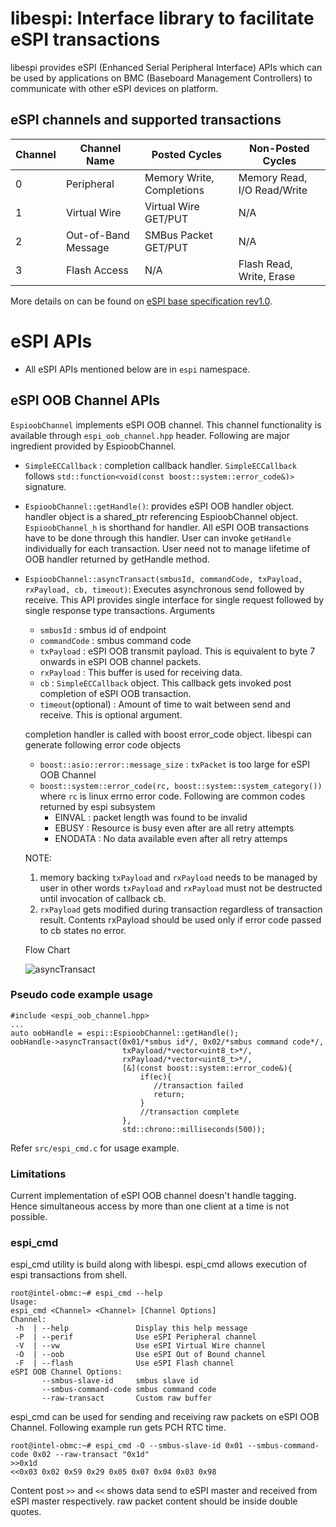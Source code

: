 # libespi: Interface library to facilitate eSPI transactions
libespi provides eSPI (Enhanced Serial Peripheral Interface) APIs which can be used by
applications on BMC (Baseboard Management Controllers) to communicate with other eSPI
devices on platform.

## eSPI channels and supported transactions

 | Channel   | Channel Name        | Posted Cycles             | Non-Posted Cycles           |
 |-----------|---------------------|---------------------------|-----------------------------|
 |  0        | Peripheral          | Memory Write, Completions | Memory Read, I/O Read/Write |
 |  1        | Virtual Wire        | Virtual Wire GET/PUT      | N/A                         |
 |  2        | Out-of-Band Message | SMBus Packet GET/PUT      | N/A                         |
 |  3        | Flash Access        | N/A                       | Flash Read, Write, Erase    |

More details on can be found on [eSPI base specification rev1.0](https://www.intel.com/content/dam/support/us/en/documents/software/chipset-software/327432-004_espi_base_specification_rev1.0_cb.pdf).

# eSPI APIs
* All eSPI APIs mentioned below are in `espi` namespace.

## eSPI OOB Channel APIs
`EspioobChannel` implements eSPI OOB channel. This channel functionality is available through
`espi_oob_channel.hpp` header. Following are major ingredient provided by EspioobChannel.
* `SimpleECCallback` : completion callback handler. `SimpleECCallback` follows
  `std::function<void(const boost::system::error_code&)>` signature.
* `EspioobChannel::getHandle()`: provides eSPI OOB handler object. handler object is a shared_ptr
  referencing EspioobChannel object. `EspioobChannel_h` is shorthand for handler. All eSPI OOB
  transactions have to be done through this handler. User can invoke `getHandle` individually for
  each transaction. User need not to manage lifetime of OOB handler returned by getHandle method.
* `EspioobChannel::asyncTransact(smbusId, commandCode, txPayload, rxPayload, cb, timeout)`: Executes
  asynchronous send followed by receive. This API provides single interface for single request
  followed by single response type transactions.
  Arguments
  * `smbusId` : smbus id of endpoint
  * `commandCode` : smbus command code
  * `txPayload` : eSPI OOB transmit payload. This is equivalent to byte 7 onwards in eSPI OOB
  channel packets.
  * `rxPayload` : This buffer is used for receiving data.
  * `cb` : `SimpleECCallback` object. This callback gets invoked post completion of eSPI OOB
  transaction.
  * `timeout`(optional) : Amount of time to wait between send and receive. This is optional
    argument.

  completion handler is called with boost error_code object. libespi can generate following error
  code objects
  * `boost::asio::error::message_size` : `txPacket` is too large for eSPI OOB Channel
  * `boost::system::error_code(rc, boost::system::system_category())` where `rc` is linux errno
    error code. Following are common codes returned by espi subsystem
    * EINVAL : packet length was found to be invalid
    * EBUSY : Resource is busy even after are all retry attempts
    * ENODATA : No data available even after all retry attemps

  NOTE:
  1. memory backing `txPayload` and `rxPayload` needs to be managed by user in other words
     `txPayload` and `rxPayload` must not be destructed until invocation of callback cb.
  2. `rxPayload` gets modified during transaction regardless of transaction result. Contents
      rxPayload should be used only if error code passed to cb states no error.

  Flow Chart
  
  ![asyncTransact](https://user-images.githubusercontent.com/95036707/170998769-e6cde0bd-ca8a-49ab-ac92-1176e2334752.png)

### Pseudo code example usage
```
#include <espi_oob_channel.hpp>
...
auto oobHandle = espi::EspioobChannel::getHandle();
oobHandle->asyncTransact(0x01/*smbus id*/, 0x02/*smbus command code*/,
                         txPayload/*vector<uint8_t>*/,
                         rxPayload/*vector<uint8_t>*/,
                         [&](const boost::system::error_code&){
                             if(ec){
                                //transaction failed
                                return;
                             }
                             //transaction complete
                         },
                         std::chrono::milliseconds(500));
```
Refer `src/espi_cmd.c` for usage example.

### Limitations
Current implementation of eSPI OOB channel doesn't handle tagging. Hence simultaneous access by more
than one client at a time is not possible.

### espi_cmd
espi_cmd utility is build along with libespi. espi_cmd allows execution of espi transactions from
shell.
```
root@intel-obmc:~# espi_cmd --help
Usage:
espi_cmd <Channel> <Channel> [Channel Options]
Channel:
 -h  | --help               Display this help message
 -P  | --perif              Use eSPI Peripheral channel
 -V  | --vw                 Use eSPI Virtual Wire channel
 -O  | --oob                Use eSPI Out of Bound channel
 -F  | --flash              Use eSPI Flash channel
eSPI OOB Channel Options:
       --smbus-slave-id     smbus slave id
       --smbus-command-code smbus command code
       --raw-transact       Custom raw buffer

```
espi_cmd can be used for sending and receiving raw packets on eSPI OOB Channel. Following example
run gets PCH RTC time.
```
root@intel-obmc:~# espi_cmd -O --smbus-slave-id 0x01 --smbus-command-code 0x02 --raw-transact "0x1d"
>>0x1d
<<0x03 0x02 0x59 0x29 0x05 0x07 0x04 0x03 0x98
```
Content post `>>` and `<<` shows data send to eSPI master and received from eSPI master
respectively. raw packet content should be inside double quotes.
